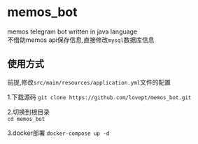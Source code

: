 # memos_bot
memos telegram bot written in java language   
不借助memos api保存信息,直接修改`mysql`数据库信息   

## 使用方式
前提,修改`src/main/resources/application.yml`文件的配置   

1.下载源码
`git clone https://github.com/lovept/memos_bot.git`   

2.切换到根目录   
`cd memos_bot`

3.docker部署
`docker-compose up -d`
